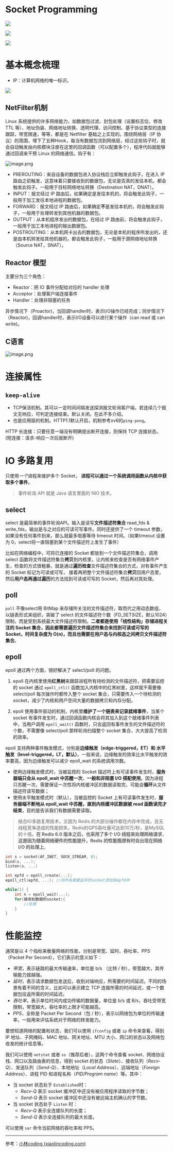 # Socket Programming

![](http://img.070077.xyz/202203110419219.png)

![](http://img.070077.xyz/202203110424271.png)

![](http://img.070077.xyz/202203110958344.png)


# 基本概念梳理

- IP：计算机网络的唯一标识。

![](http://img.070077.xyz/202204231513190.png)

## NetFilter机制

Linux 系统提供的许多网络能力，如数据包过滤、封包处理（设置标志位、修改 TTL 等）、地址伪装、网络地址转换、透明代理、访问控制、基于协议类型的连接跟踪，带宽限速，等等，都是在 Netfilter 基础之上实现的。围绕网络层（IP 协议）的周围，埋下了五种Hook，每当有数据包流到网络层，经过这些钩子时，就会自动触发由内核模块注册在这里的回调函数（可以配置多个），程序代码就能够通过回调来干预 Linux 的网络通信。钩子有：

![image.png](https://s2.loli.net/2023/10/02/BlDMgx4IQVYh8yc.png)

 - PREROUTING：来自设备的数据包进入协议栈后立即触发此钩子。在进入 IP 路由之前触发，这意味着只要接收到的数据包，无论是否真的发往本机，都会触发此钩子。一般用于目标网络地址转换（Destination NAT，DNAT）。
- INPUT：报文经过 IP 路由后，如果确定是发往本机的，将会触发此钩子，一般用于加工发往本地进程的数据包。
- FORWARD：报文经过 IP 路由后，如果确定**不**是发往本机的，将会触发此钩子，一般用于处理转发到其他机器的数据包。
- OUTPUT：从本机程序发出的数据包，在经过 IP 路由前，将会触发此钩子，一般用于加工本地进程的输出数据包。
- POSTROUTING：从本机网卡出去的数据包，无论是本机的程序所发出的，还是由本机转发给其他机器的，都会触发此钩子，一般用于源网络地址转换（Source NAT，SNAT）。

## Reactor 模型

主要分为三个角色：

- Reactor：把 IO 事件分配给对应的 handler 处理  
- Acceptor：处理客户端连接事件  
- Handler：处理非阻塞的任务

异步情况下（Proactor)，当回调handler时，表示I/O操作已经完成；同步情况下（Reactor)，回调handler时，表示I/O设备可以进行某个操作（can read 或 can write)。

## C语言

![image.png](https://s2.loli.net/2023/10/26/Kx7SniwoyqPRMVf.png)


# 连接属性

## `keep-alive`

- TCP保活机制。其可以一定时间间隔发送探测报文轮询客户端，若连续几个报文无响应，可判定连接结束。默认关闭。在此不多介绍。
- 也是应用层的机制。HTTP1.1默认开启，机制参考xv6的`ping-pong`。

HTTP 长连接：只要任意一端没有明确提出断开连接，则保持 TCP 连接状态。
(短连接：请求-响应一次后就断开)


# IO 多路复用

只使用*一个*进程来维护多个 Socket， **进程可以通过一个系统调用函数从内核中获取多个事件**。

> 事件轮询 API 就是 Java 语言里面的 NIO 技术。

## select
select 是最简单的事件轮询API。输入是读写**文件描述符集合** read_fds & write_fds，输出是与之对应的可读可写事件。同时还提供了一个 timeout 参数，如果没有任何事件到来，那么就最多阻塞等待 timeout 时间。（如果timeout 设置为 0，select将一直阻塞到某个文件描述符上发生了事件）

比如在网络编程中，可将已连接的 Socket 都放到一个文件描述符集合，调用 select 函数将文件描述符集合**拷贝**到内核里，让内核来检查是否有网络事件产生，检查的方式很粗暴，就是通过**遍历检查**文件描述符集合的方式，对有事件产生的 Socket 标记为可读或可写， 接着再把整个文件描述符集合**拷贝**回用户态里，然后**用户态再通过遍历**的方法找到可读或可写的 Socket，然后再对其处理。

## poll

`poll` 不像select用 BitMap 来存储所关注的文件描述符，取而代之用动态数组，以链表形式来组织，突破了 select 的文件描述符个数（FD_SETSIZE，默认1024）限制，而是受到系统最大文件描述符限制。**二者都是使用「线性结构」存储进程关注的 Socket 集合，因此都需要遍历文件描述符集合来找到可读或可写的 Socket，时间复杂度为 O(n)，而且也需要在用户态与内核态之间拷贝文件描述符集合**。

## epoll
epoll 通过两个方面，很好解决了 select/poll 的问题。

1. epoll 在内核里使用**红黑树**来跟踪进程所有待检测的文件描述符，把需要监控的 socket 通过 `epoll_ctl()` 函数加入内核中的红黑树里，这样就不需要像 select/poll 每次操作时都传入整个 socket 集合，只需要传入一个待检测的 socket，减少了内核和用户空间大量的数据拷贝和内存分配。

2. epoll 使用事件驱动的机制，内核里**维护了一个链表来记录就绪事件**，当某个 socket 有事件发生时，通过回调函数内核会将其加入到这个就绪事件列表中，当用户调用 `epoll_wait()` 函数时，只会返回有事件发生的文件描述符的个数，不需要像 select/poll 那样轮询扫描整个 socket 集合，大大提高了检测的效率。

epoll 支持两种事件触发模式，分别是**边缘触发（edge-triggered，ET）和 水平触发（level-triggered，LT，默认）**。一般来说，边缘触发的效率比水平触发的效率要高，因为边缘触发可以减少 epoll_wait 的系统调用次数。

- 使用边缘触发模式时，当被监控的 Socket 描述符上有可读事件发生时，**服务器端只会从 epoll_wait 中苏醒一次**，**一般和非阻塞 I/O 搭配使用**。因为进程只苏醒一次，需要保证一次性将内核缓冲区的数据读取完，可能会**循环**从文件描述符读写数据；
- 使用水平触发模式时（默认），当被监控的 Socket 上有可读事件发生时，**服务器端不断地从 epoll_wait 中苏醒，直到内核缓冲区数据被 read 函数读完才结束**，目的是告诉我们有数据需要读取。

> 结合IO多路复用技术，又因为 Redis 的大部分操作都在内存中完成，且无线程竞争造成的性能损失，Redis的QPS吞吐量可达到10万/秒，是MySQL的十倍。**在 Redis 6.0 版本之后，也采用了多个 I/O 线程来处理网络请求**，**这是因为随着网络硬件的性能提升，Redis 的性能瓶颈有时会出现在网络 I/O 的处理上**。

```c
int s = socket(AF_INET, SOCK_STREAM, 0);
bind(s, ...);
listen(s, ...)

int epfd = epoll_create(...);
epoll_ctl(epfd, ...); //将所有需要监听的socket添加到epfd中

while(1) {
    int n = epoll_wait(...);
    for(接收到数据的socket){
        //处理
    }
}
```

# 性能监控

通常是以 4 个指标来衡量网络的性能，分别是带宽、延时、吞吐率、PPS（Packet Per Second），它们表示的意义如下：

- _带宽_，表示链路的最大传输速率，单位是 b/s （比特 / 秒），带宽越大，其传输能力就越强。
- _延时_，表示请求数据包发送后，收到对端响应，所需要的时间延迟。不同的场景有着不同的含义，比如可以表示建立 TCP 连接所需的时间延迟，或一个数据包往返所需的时间延迟。
- _吞吐率_，表示单位时间内成功传输的数据量，单位是 b/s 或 B/s，吞吐受带宽限制，带宽越大，吞吐率的上限才可能越高。
- _PPS_，全称是 Packet Per Second（包 / 秒），表示以网络包为单位的传输速率，一般用来评估系统对于网络的转发能力。

要想知道网络的配置和状态，我们可以使用 `ifconfig` 或者 `ip` 命令来查看，得到 IP 地址、子网掩码、MAC 地址、网关地址、MTU 大小、网口的状态以及网络包收发的统计信息等。

我们可以使用 `netstat` 或者 `ss`（推荐后者），这两个命令查看 socket、网络协议栈、网口以及路由表的信息，得到 socket 的状态（_State_）、接收队列（_Recv-Q_）、发送队列（_Send-Q_）、本地地址（_Local Address_）、远端地址（_Foreign Address_）、进程 PID 和进程名称（_PID/Program name_）等。其中：
- 当 socket 状态处于 `Established`时：
	- _Recv-Q_ 表示 socket 缓冲区中还没有被应用程序读取的字节数；
	- _Send-Q_ 表示 socket 缓冲区中还没有被远端主机确认的字节数。
- 当 socket 状态处于 `Listen` 时：
	- _Recv-Q_ 表示全连接队列的长度；
	- _Send-Q_ 表示全连接队列的最大长度。

可以使用 `sar` 命令当前网络的吞吐率和 PPS。




--- 
参考：[小林coding (xiaolincoding.com)](https://www.xiaolincoding.com/)